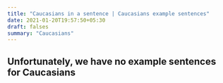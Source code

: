 ```yaml
---
title: "Caucasians in a sentence | Caucasians example sentences"
date: 2021-01-20T19:57:50+05:30
draft: falses
summary: "Caucasians"
---
```

## Unfortunately, we have no example sentences for Caucasians                 
